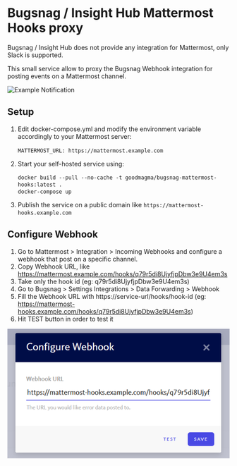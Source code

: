 # Bugsnag / Insight Hub Mattermost Hooks proxy

Bugsnag / Insight Hub does not provide any integration for Mattermost, only Slack is supported. 

This small service allow to proxy the Bugsnag Webhook integration for posting events on a Mattermost channel.

![Example Notification](./assets/notification.png "This is an example notification on your channel")

## Setup

1. Edit docker-compose.yml and modify the environment variable accordingly to your Mattermost server:
    
    `MATTERMOST_URL: https://mattermost.example.com`

2. Start your self-hosted service using:

   ```
   docker build --pull --no-cache -t goodmagma/bugsnag-mattermost-hooks:latest .
   docker-compose up
   ```

3. Publish the service on a public domain like `https://mattermost-hooks.example.com`

## Configure Webhook

1. Go to Mattermost > Integration > Incoming Webhooks and configure a webhook that post on a specific channel.
2. Copy Webhook URL, like https://mattermost.example.com/hooks/q79r5di8UjyfjpDbw3e9U4em3s
3. Take only the hook id (eg: q79r5di8UjyfjpDbw3e9U4em3s)
4. Go to Bugsnag > Settings Integrations > Data Forwarding > Webhook
5. Fill the Webhook URL with https://service-url/hooks/hook-id (eg: https://mattermost-hooks.example.com/hooks/q79r5di8UjyfjpDbw3e9U4em3s)
6. Hit TEST button in order to test it

![Configure Webhook](./assets/bugsnag-webhook.png "This is an example webhook configuration on Bugsnag")
